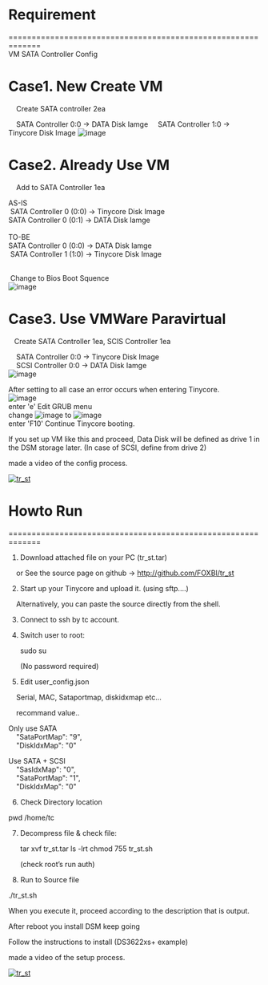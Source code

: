 # Requirement
=============================================================<br>
VM SATA Controller Config

# Case1. New Create VM

    Create SATA controller 2ea

    SATA Controller 0:0 -> DATA Disk Iamge
    SATA Controller 1:0 -> Tinycore Disk Image
![image](https://user-images.githubusercontent.com/42568682/158375978-cea33a04-4292-4d4c-abd9-8d531b203721.png)


# Case2. Already Use VM

    Add to SATA Controller 1ea

AS-IS<br>
 SATA Controller 0 (0:0) -> Tinycore Disk Image <br>
 SATA Controller 0 (0:1) -> DATA Disk Iamge<br>	 
TO-BE <br>
 SATA Controller 0 (0:0) -> DATA Disk Iamge<br>
 SATA Controller 1 (1:0) -> Tinycore Disk Image<br> 
 
 Change to Bios Boot Squence<br>
![image](https://user-images.githubusercontent.com/42568682/158376024-af59cd26-688c-462e-b7fb-64ab2e681568.png)


# Case3. Use VMWare Paravirtual

   Create SATA Controller 1ea, SCIS Controller 1ea

    SATA Controller 0:0 -> Tinycore Disk Image<br>
    SCSI Controller 0:0 -> DATA Disk Iamge<br>
![image](https://user-images.githubusercontent.com/42568682/158376093-1d02a323-0cc0-4ff2-9e70-8a20ce026605.png)

After setting to all case an error occurs when entering Tinycore.<br>
![image](https://user-images.githubusercontent.com/42568682/158376130-2505c4b3-adce-4975-a7dc-a41f993154fb.png)<Br>
enter 'e' Edit GRUB menu <br>
change  ![image](https://user-images.githubusercontent.com/42568682/158376183-90f7b886-50ca-4df9-abe1-a694070497a5.png) to ![image](https://user-images.githubusercontent.com/42568682/158376227-cfb222f8-05fd-45b0-8259-af824b170caa.png)<br>
enter 'F10' Continue Tinycore booting.


If you set up VM like this and proceed, Data Disk will be defined as drive 1 in the DSM storage later. (In case of SCSI, define from drive 2)

made a video of the config process. 

[![tr_st](http://img.youtube.com/vi/6MyYtv1X52g/0.jpg)](https://youtu.be/6MyYtv1X52g) 


# Howto Run
=============================================================
 

1. Download attached file on your PC (tr_st.tar)

    or See the source page on github -> http://github.com/FOXBI/tr_st
 

2. Start up your Tinycore and upload it. (using sftp....)

    Alternatively, you can paste the source directly from the shell.
 

3. Connect to ssh by tc account.
 

4. Switch user to root:

   sudo su 

   (No password required)
 

5. Edit user_config.json

    Serial, MAC, Sataportmap, diskidxmap etc...

    recommand value..

Only use SATA<br>
    "SataPortMap": "9",<br>
    "DiskIdxMap": "0"

Use SATA + SCSI<br>
    "SasIdxMap": "0",<br>
    "SataPortMap": "1",<br>
    "DiskIdxMap": "0"

 
6. Check Directory location

   pwd
   /home/tc
 

7. Decompress file & check file:

   tar xvf tr_st.tar
   ls -lrt 
   chmod 755 tr_st.sh

   (check root’s run auth)

 
8. Run to Source file

   ./tr_st.sh


When you execute it, proceed according to the description that is output.

After reboot you install DSM keep going
   
Follow the instructions to install (DS3622xs+ example)

made a video of the setup process.
   
[![tr_st](http://img.youtube.com/vi/yRTcdOK6-Ok/0.jpg)](https://youtu.be/yRTcdOK6-Ok) 
   
